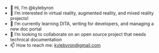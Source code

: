 - 👋 Hi, I’m @kylebyron
- 👀 I’m interested in virtual reality, augmented reality, and mixed reality projects!
- 🌱 I’m currently learning DITA, writing for developers, and managing a new doc portal
- 💞️ I’m looking to collaborate on an open source project that needs technical documentation
- 📫 How to reach me: kylebyron@gmail.com

<!---
kylebyron/kylebyron is a ✨ special ✨ repository because its `README.md` (this file) appears on your GitHub profile.
You can click the Preview link to take a look at your changes.
--->
